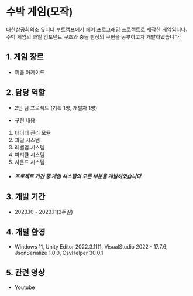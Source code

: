 # 수박 게임(모작)
대한상공회의소 유니티 부트캠프에서 페어 프로그래밍 프로젝트로 제작한 게임입니다.  
수박 게임의 과일 컴포넌트 구조와 충돌 판정의 구현을 공부하고자 개발하였습니다.

## 1. 게임 장르
- 퍼즐 아케이드
## 2. 담당 역할
- 2인 팀 프로젝트
  (기획 1명, 개발자 1명)

- 구현 내용
1) 데이터 관리 모듈
2) 과일 시스템
3) 레벨업 시스템
4) 파티클 시스템
5) 사운드 시스템
 
- ##### 프로젝트 기간 중 게임 시스템의 모든 부분을 개발하였습니다.
## 3. 개발 기간
- 2023.10 - 2023.11(2주일)
## 4. 개발 환경
- Windows 11, Unity Editor 2022.3.11f1, VisualStudio 2022 - 17.7.6, JsonSerialize 1.0.0, CsvHelper 30.0.1
## 5. 관련 영상
- [Youtube](https://youtu.be/zwoIGT1O2zY?si=DTVF9J3VoN93kIKf)
